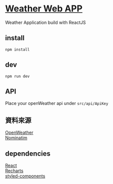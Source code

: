 # [Weather Web APP](https://weather.chihsuan-lee.dev/)

Weather Application build with ReactJS

## install

`npm install`

## dev

`npm run dev`

## API

Place your openWeather api under `src/api/ApiKey`

## 資料來源

[OpenWeather](https://openweathermap.org/)  
[Nominatim](https://nominatim.org/)

## dependencies

[React](https://reactjs.org/)  
[Recharts](https://recharts.org/)  
[styled-components](https://styled-components.com/)
